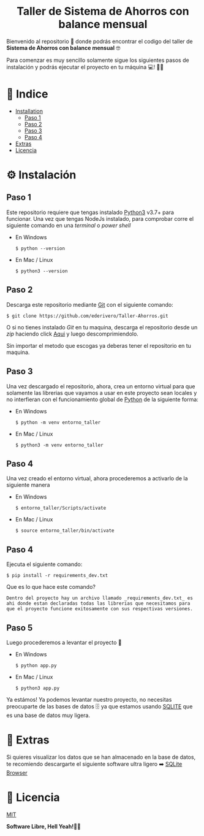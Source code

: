 # <div align="center">Taller de Sistema de Ahorros con balance mensual</div>

Bienvenido al repositorio 📂️ donde podrás encontrar el codigo del taller de **Sistema de Ahorros con balance mensual** 🤓️

Para comenzar es muy sencillo solamente sigue los siguientes pasos de instalación y podrás ejecutar el proyecto en tu máquina 💻️! 🤩️🤩️

# 📝 Indice

- [Installation](#instalacion)
  - [Paso 1](#paso1)
  - [Paso 2](#paso2)
  - [Paso 3](#paso3)
  - [Paso 4](#paso4)
- [Extras](#extras)
- [Licencia](#licencia)

# ⚙️ Instalación<a name = "instalacion"></a>

## Paso 1<a name = "paso1"></a>

Este repositorio requiere que tengas instalado [Python3](https://www.python.org/) v3.7+ para funcionar.
Una vez que tengas NodeJs instalado, para comprobar corre el siguiente comando en una _terminal_ o _power shell_

- En Windows

  ```
  $ python --version
  ```

- En Mac / Linux

  ```
  $ python3 --version
  ```

## Paso 2<a name = "paso2"></a>

Descarga este repositorio mediante [Git](https://git-scm.com/) con el siguiente comando:

```
$ git clone https://github.com/ederivero/Taller-Ahorros.git
```

O si no tienes instalado _Git_ en tu maquina, descarga el repositorio desde un _zip_ haciendo click [Aqui](https://github.com/ederivero/Taller-Ahorros/archive/refs/heads/main.zip) y luego descomprimiendolo.

Sin importar el metodo que escogas ya deberas tener el repositorio en tu maquina.

## Paso 3<a name = "paso3"></a>

Una vez descargado el repositorio, ahora, crea un entorno virtual para que solamente las librerias que vayamos a usar en este proyecto sean locales y no interfieran con el funcionamiento global de [Python](https://www.python.org/) de la siguiente forma:

- En Windows

  ```
  $ python -m venv entorno_taller
  ```

- En Mac / Linux

  ```
  $ python3 -m venv entorno_taller
  ```

## Paso 4<a name = "paso4"></a>

Una vez creado el entorno virtual, ahora procederemos a activarlo de la siguiente manera

- En Windows

  ```
  $ entorno_taller/Scripts/activate
  ```

- En Mac / Linux

  ```
  $ source entorno_taller/bin/activate
  ```

## Paso 4<a name = "paso4"></a>

Ejecuta el siguiente comando:

```
$ pip install -r requirements_dev.txt
```

Que es lo que hace este comando?

    Dentro del proyecto hay un archivo llamado _requirements_dev.txt_ es ahi donde estan declaradas todas las librerias que necesitamos para que el proyecto funcione exitosamente con sus respectivas versiones.

## Paso 5<a name = "paso5"></a>

Luego procederemos a levantar el proyecto 🚀

- En Windows

  ```
  $ python app.py
  ```

- En Mac / Linux

  ```
  $ python3 app.py
  ```

Ya estámos! Ya podemos levantar nuestro proyecto, no necesitas preocuparte de las bases de datos 🗄️ ya que estamos usando [SQLITE](https://www.sqlite.org/index.html) que es una base de datos muy ligera.

# 🎯 Extras<a name = "extras"></a>

Si quieres visualizar los datos que se han almacenado en la base de datos, te recomiendo descargarte el siguiente software ultra ligero ➡️ [SQLite Browser](https://sqlitebrowser.org/dl/)

# 📜 Licencia<a name = "licencia"></a>

[MIT](https://opensource.org/licenses/MIT)

**Software Libre, Hell Yeah!🤙️🤙️**
